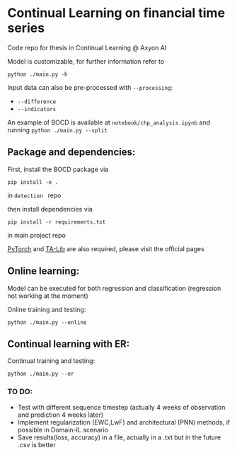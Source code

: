 
# Continual Learning on financial time series

Code repo for thesis in Continual Learning @ Axyon AI 

Model is customizable, for further information refer to
```
python ./main.py -h
```
Input data can also be pre-processed with `--processing`:
* `--difference`
* `--indicators`

An example of BOCD is available at `notebook/chp_analysis.ipynb` 
and running `python ./main.py --split`


## Package and dependencies:

First, install the BOCD package via

```
pip install -e .
```
in ```detection ``` repo

then install dependencies via 

```
pip install -r requirements.txt
```
 in main project repo

[PyTorch](https://pytorch.org/) and [TA-Lib](https://github.com/mrjbq7/ta-lib) are also required, please visit the official pages

## Online learning:

Model can be executed for both regression and classification (regression not working at the moment)

Online training and testing:
```
python ./main.py --online 
```

## Continual learning with ER:

Continual training and testing:
```
python ./main.py --er
```

### TO DO:
* Test with different sequence timestep (actually 4 weeks of observation and prediction 4 weeks later)
* Implement regularization (EWC,LwF) and architectural (PNN) methods, if possible in Domain-IL scenario
* Save results(loss, accuracy) in a file, actually in a .txt but in the future .csv is better 
